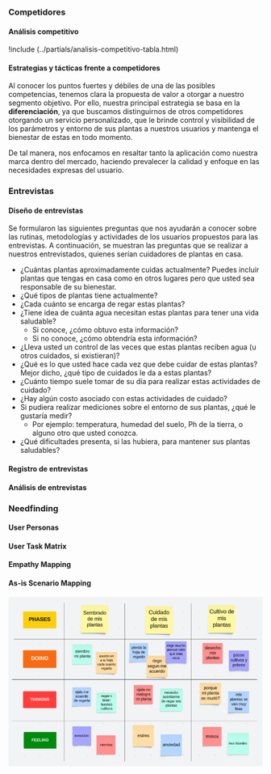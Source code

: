 ### Competidores

#### Análisis competitivo

<!-- !include (../partials/analisis-competitivo-tabla.md) -->

!include (../partials/analisis-competitivo-tabla.html)

#### Estrategias y tácticas frente a competidores

Al conocer los puntos fuertes y débiles de una de las posibles competencias, tenemos clara la propuesta de valor a otorgar a nuestro segmento objetivo. Por ello, nuestra principal estrategia se basa en la **diferenciación**, ya que buscamos distinguirnos de otros competidores otorgando un servicio personalizado, que le brinde control y visibilidad de los parámetros y entorno de sus plantas a nuestros usuarios y mantenga el bienestar de estas en todo momento.

De tal manera, nos enfocamos en resaltar tanto la aplicación como nuestra marca dentro del mercado, haciendo prevalecer la calidad y enfoque en las necesidades expresas del usuario.

### Entrevistas

#### Diseño de entrevistas

Se formularon las siguientes preguntas que nos ayudarán a conocer sobre las rutinas, metodologías y actividades de los usuarios propuestos para las entrevistas. A continuación, se muestran las preguntas que se realizar a nuestros entrevistados, quienes serían cuidadores de plantas en casa.

- ¿Cuántas plantas aproximadamente cuidas actualmente? Puedes incluir plantas que tengas en casa como en otros lugares pero que usted sea responsable de su bienestar.
- ¿Qué tipos de plantas tiene actualmente?
- ¿Cada cuánto se encarga de regar estas plantas?
- ¿Tiene idea de cuánta agua necesitan estas plantas para tener una vida saludable?
  - Si conoce, ¿cómo obtuvo esta información?
  - Si no conoce, ¿cómo obtendría esta información?
- ¿Lleva usted un control de las veces que estas plantas reciben agua (u otros cuidados, si existieran)?
- ¿Qué es lo que usted hace cada vez que debe cuidar de estas plantas? Mejor dicho, ¿qué tipo de cuidados le da a estas plantas?
- ¿Cuánto tiempo suele tomar de su día para realizar estas actividades de cuidado?
- ¿Hay algún costo asociado con estas actividades de cuidado?
- Si pudiera realizar mediciones sobre el entorno de sus plantas, ¿qué le gustaría medir?
  - Por ejemplo: temperatura, humedad del suelo, Ph de la tierra, o alguno otro que usted conozca.
- ¿Qué dificultades presenta, si las hubiera, para mantener sus plantas saludables?

#### Registro de entrevistas

#### Análisis de entrevistas

### Needfinding

#### User Personas

#### User Task Matrix

#### Empathy Mapping

#### As-is Scenario Mapping
<div class="as-is-map-img-container">
  <img src="../static/as-is-scenario-mapping.png" alt="As-is Scenario Mapping" title="As-is Scenario Mapping" />
</div>
